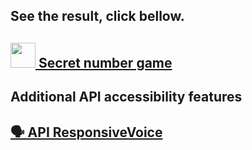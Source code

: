 ## See the result, click bellow.

## [<img src="https://game-number-secret-rho.vercel.app/img/ia.png" height="40"> Secret number game </a>](https://game-number-secret-rho.vercel.app/)

## Additional API accessibility features

## [🗣️ API ResponsiveVoice ](https://responsivevoice.org/)
